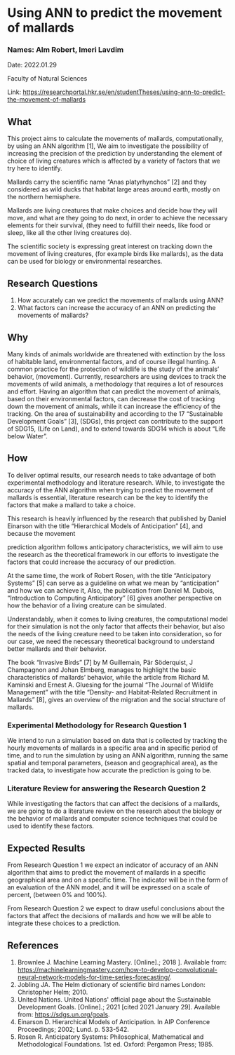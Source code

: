
# Using ANN to predict the movement of mallards
### Names: Alm Robert, Imeri Lavdim
Date: 2022.01.29


Faculty of Natural Sciences


Link: https://researchportal.hkr.se/en/studentTheses/using-ann-to-predict-the-movement-of-mallards



## What
This project aims to calculate the movements of mallards, computationally, by using an ANN algorithm [1], We aim to investigate the possibility of increasing the precision of the prediction by understanding the element of choice of living creatures which is affected by a variety of factors that we try here to identify.

Mallards carry the scientific name “Anas platyrhynchos” [2] and they considered as wild ducks that habitat large areas around earth, mostly on the northern hemisphere.

Mallards are living creatures that make choices and decide how they will move, and what are they going to do next, in order to achieve the necessary elements for their survival, (they need to fulfill their needs, like food or sleep, like all the other living creatures do).

The scientific society is expressing great interest on tracking down the movement of living creatures, (for example birds like mallards), as the data can be used for biology or environmental researches.


## Research Questions
1. How accurately can we predict the movements of mallards using ANN?
2. What factors can increase the accuracy of an ANN on predicting the movements of mallards?


## Why
Many kinds of animals worldwide are threatened with extinction by the loss of habitable land, environmental factors, and of course illegal hunting. A common practice for the protection of wildlife is the study of the animals’ behavior, (movement). Currently, researchers are using devices to track the movements of wild animals, a methodology that requires a lot of resources and effort. Having an algorithm that can predict the movement of animals, based on their environmental factors, can decrease the cost of tracking down the movement of animals, while it can increase the efficiency of the tracking.
On the area of sustainability and according to the 17 “Sustainable Development Goals” [3], (SDGs), this project can contribute to the support of SDG15, (Life on Land), and to extend towards SDG14 which is about “Life below Water”.


## How
To deliver optimal results, our research needs to take advantage of both experimental methodology and literature research. While, to investigate the accuracy of the ANN algorithm when trying to predict the movement of mallards is essential, literature research can be the key to identify the factors that make a mallard to take a choice.

This research is heavily influenced by the research that published by Daniel Einarson with the title “Hierarchical Models of Anticipation” [4], and because the movement

prediction algorithm follows anticipatory characteristics, we will aim to use the research as the theoretical framework in our efforts to investigate the factors that could increase the accuracy of our prediction.

At the same time, the work of Robert Rosen, with the title “Anticipatory Systems” [5] can serve as a guideline on what we mean by “anticipation” and how we can achieve it, Also, the publication from Daniel M. Dubois, “Introduction to Computing Anticipatory” [6] gives another perspective on how the behavior of a living creature can be simulated.

Understandably, when it comes to living creatures, the computational model for their simulation is not the only factor that affects their behavior, but also the needs of the living creature need to be taken into consideration, so for our case, we need the necessary theoretical background to understand better mallards and their behavior.

The book “Invasive Birds” [7] by M Guillemain, Pär Söderquist, J Champagnon and Johan Elmberg, manages to highlight the basic characteristics of mallards’ behavior, while the article from Richard M. Kaminski and Ernest A. Gluesing for the journal “The Journal of Wildlife Management” with the title “Density- and Habitat-Related Recruitment in Mallards” [8], gives an overview of the migration and the social structure of mallards.


### Experimental Methodology for Research Question 1
We intend to run a simulation based on data that is collected by tracking the hourly movements of mallards in a specific area and in specific period of time, and to run the simulation by using an ANN algorithm, running the same spatial and temporal parameters, (season and geographical area), as the tracked data, to investigate how accurate the prediction is going to be.

### Literature Review for answering the Research Question 2
While investigating the factors that can affect the decisions of a mallards, we are going to do a literature review on the research about the biology or the behavior of mallards and computer science techniques that could be used to identify these factors.


## Expected Results
From Research Question 1 we expect an indicator of accuracy of an ANN algorithm that aims to predict the movement of mallards in a specific geographical area and on a specific time. The indicator will be in the form of an evaluation of the ANN model, and it will be expressed on a scale of percent, (between 0% and 100%).

From Research Question 2 we expect to draw useful conclusions about the factors that affect the decisions of mallards and how we will be able to integrate these choices to a prediction.

## References
1. Brownlee J. Machine Learning Mastery. [Online].; 2018 ]. Available from: https://machinelearningmastery.com/how-to-develop-convolutional-neural-network-models-for-time-series-forecasting/.
2. Jobling JA. The Helm dictionary of scientific bird names London: Christopher Helm; 2010.
3. United Nations. United Nations' official page about the Sustainable Development Goals. [Online].; 2021 [cited 2021 January 29]. Available from: https://sdgs.un.org/goals.
4. Einarson D. Hierarchical Models of Anticipation. In AIP Conference Proceedings; 2002; Lund. p. 533-542.
5. Rosen R. Anticipatory Systems: Philosophical, Mathematical and Methodological Foundations. 1st ed. Oxford: Pergamon Press; 1985.
